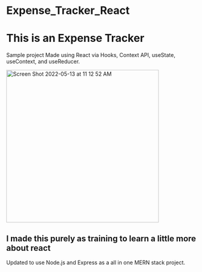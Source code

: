 # Expense_Tracker_React

# This is an Expense Tracker

Sample project
Made using React via Hooks, Context API, useState, useContext, and useReducer.

<img width="403" alt="Screen Shot 2022-05-13 at 11 12 52 AM" src="https://user-images.githubusercontent.com/36719171/168326281-e4effc5d-f610-43f7-ad94-1cd9c1a0081e.png">

## I made this purely as training to learn a little more about react 


Updated to use Node.js and Express as a all in one MERN stack project.
